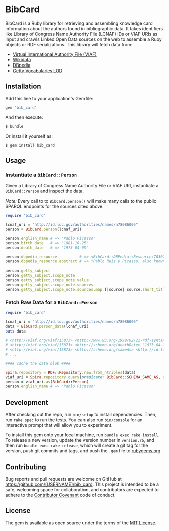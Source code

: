 # BibCard

BibCard is a Ruby library for retrieving and assembling knowledge card information about the authors found in bibliographic data. It takes identifiers like Library of Congress Name Authority File (LCNAF) IDs or VIAF URIs as input and crawls Linked Open Data sources on the web to assemble a Ruby objects or RDF serializations. This library will fetch data from:

* [Virtual International Authority File (VIAF)](http://viaf.org/)
* [Wikidata](https://www.wikidata.org/wiki/Wikidata:Main_Page)
* [DBpedia](http://wiki.dbpedia.org/)
* [Getty Vocabularies LOD](http://vocab.getty.edu/)

## Installation

Add this line to your application's Gemfile:

```ruby
gem 'bib_card'
```

And then execute:

    $ bundle

Or install it yourself as:

    $ gem install bib_card

## Usage

### Instantiate a `BibCard::Person`

Given a Library of Congress Name Authority File or VIAF URI, instantiate a `BibCard::Person` and inspect the data.

*Note:* Every call to to `BibCard.person()` will make many calls to the public SPARQL endpoints for the sources cited above.

```ruby
require 'bib_card'

lcnaf_uri = "http://id.loc.gov/authorities/names/n78086005"
person = BibCard.person(lcnaf_uri)

person.english_name # => "Pablo Picasso"
person.birth_date   # => "1881-10-25"
person.death_date   # => "1973-04-09"

person.dbpedia_resource          # => <BibCard::DBPedia::Resource:70307318111440 @subject: http://dbpedia.org/resource/Pablo_Picasso>
person.dbpedia_resource.abstract # => "Pablo Ruiz y Picasso, also known as Pablo Picasso (/pɪˈkɑːsoʊ, -ˈkæsoʊ/; Spanish: [ˈpaβlo piˈkaso]; 25 October 1881 – 8 April 1973), was a Spanish painter..."

person.getty_subject                                                      # => <BibCard::Getty::Subject:70307331508400 @subject: http://vocab.getty.edu/ulan/500009666>
person.getty_subject.scope_note                                           # => <BibCard::Getty::ScopeNote:70307331409520 @subject: http://vocab.getty.edu/ulan/scopeNote/53649>
person.getty_subject.scope_note.value                                     # => "Long-lived and very influential Spanish artist, active in France. He dominated 20th-century European art. With Georges Braque, he is credited with inventing Cubism."
person.getty_subject.scope_note.sources                                   # => [<BibCard::Getty::Source:70307327167300 @subject: http://vocab.getty.edu/ulan/source/2100153925>, <BibCard::Getty::Source:70307327106100 @subject: http://vocab.getty.edu/ulan/source/2100156698>]
person.getty_subject.scope_note.sources.map {|source| source.short_title} # => ["LCNAF Library of Congress Name Authority File  [n.d.]", "Grove Dictionary of Art online (1999-2002)"]
```

### Fetch Raw Data for a `BibCard::Person`

```ruby
require 'bib_card'

lcnaf_uri = "http://id.loc.gov/authorities/names/n78086005"
data = BibCard.person_data(lcnaf_uri)
puts data

# <http://viaf.org/viaf/15873> <http://www.w3.org/1999/02/22-rdf-syntax-ns#type> <http://schema.org/Person> .
# <http://viaf.org/viaf/15873> <http://schema.org/deathDate> "1973-04-09" .
# <http://viaf.org/viaf/15873> <http://schema.org/sameAs> <http://id.loc.gov/authorities/names/n78086005> .
# ...

#### cache the data blob ####

Spira.repository = RDF::Repository.new.from_ntriples(data)
viaf_uri = Spira.repository.query(predicate: BibCard::SCHEMA_SAME_AS, object: lcnaf_uri).first.subject
person = viaf_uri.as(BibCard::Person)
person.english_name # => "Pablo Picasso"
```

## Development

After checking out the repo, run `bin/setup` to install dependencies. Then, run `rake spec` to run the tests. You can also run `bin/console` for an interactive prompt that will allow you to experiment.

To install this gem onto your local machine, run `bundle exec rake install`. To release a new version, update the version number in `version.rb`, and then run `bundle exec rake release`, which will create a git tag for the version, push git commits and tags, and push the `.gem` file to [rubygems.org](https://rubygems.org).

## Contributing

Bug reports and pull requests are welcome on GitHub at https://github.com/[USERNAME]/bib_card. This project is intended to be a safe, welcoming space for collaboration, and contributors are expected to adhere to the [Contributor Covenant](contributor-covenant.org) code of conduct.


## License

The gem is available as open source under the terms of the [MIT License](http://opensource.org/licenses/MIT).

